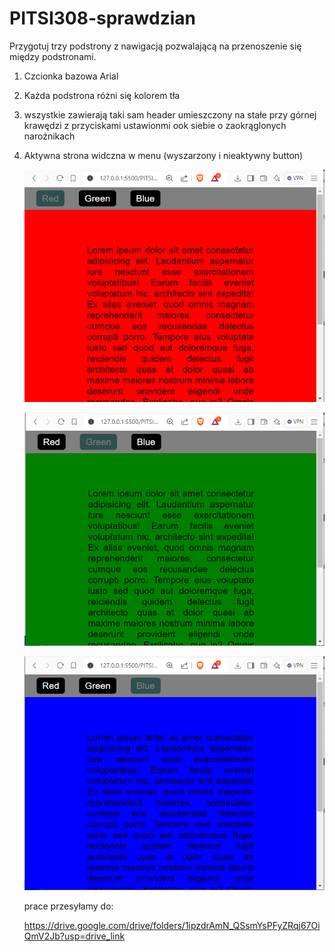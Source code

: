 # PITSI308-sprawdzian

Przygotuj trzy podstrony z nawigacją pozwalającą na przenoszenie się między podstronami.

1. Czcionka bazowa Arial
3. Każda podstrona różni się kolorem tła
4. wszystkie zawierają taki sam header umieszczony na stałe przy górnej krawędzi z przyciskami ustawionmi ook siebie o zaokrąglonych narożnikach
5. Aktywna strona widczna w menu (wyszarzony i nieaktywny button)


   ![red.png](red.PNG)

   ![green.png](green.PNG)

   ![green.png](blue.PNG)

   prace przesyłamy do:

   https://drive.google.com/drive/folders/1ipzdrAmN_QSsmYsPFyZRqj67OiQmV2Jb?usp=drive_link
